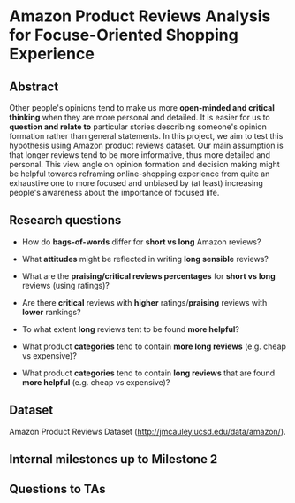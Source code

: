 # Amazon Product Reviews Analysis for Focuse-Oriented Shopping Experience

## Abstract
Other people's opinions tend to make us more **open-minded and critical thinking** when they are more personal and detailed. It is easier for us to **question and relate to** particular stories describing someone's opinion formation rather than general statements. In this project, we aim to test this hypothesis using Amazon product reviews dataset. Our main assumption is that longer reviews tend to be more informative, thus more detailed and personal. This view angle on opinion formation and decision making might be helpful towards reframing online-shopping experience from quite an exhaustive one to more focused and unbiased by (at least) increasing people's awareness about the importance of focused life.

## Research questions
- How do **bags-of-words** differ for **short vs long** Amazon reviews?
- What **attitudes** might be reflected in writing **long sensible** reviews?

- What are the **praising/critical reviews percentages** for **short vs long** reviews (using ratings)?
- Are there **critical** reviews with **higher** ratings/**praising** reviews with **lower** rankings?
- To what extent **long** reviews tent to be found **more helpful**?

- What product **categories** tend to contain **more long reviews** (e.g. cheap vs expensive)?
- What product **categories** tend to contain **long reviews** that are found **more helpful** (e.g. cheap vs expensive)?

## Dataset
Amazon Product Reviews Dataset (http://jmcauley.ucsd.edu/data/amazon/). 

## Internal milestones up to Milestone 2

## Questions to TAs